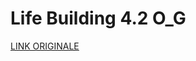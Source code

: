 # Life Building 4.2 O_G

[LINK ORIGINALE](https://chatgpt.com/c/680d193e-6780-800d-813d-c267a67decf4)
